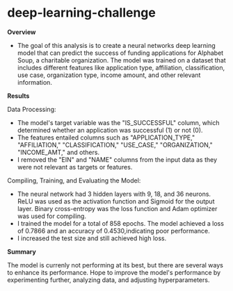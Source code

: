 # deep-learning-challenge

**Overview**

* The goal of this analysis is to create a neural networks deep learning model that can predict the success of funding applications for Alphabet Soup, a charitable organization. The model was trained on a dataset that includes different features like application type, affiliation, classification, use case, organization type, income amount, and other relevant information.

**Results**

Data Processing:
* The model's target variable was the "IS_SUCCESSFUL" column, which determined whether an application was successful (1) or not (0).
* The features entailed columns such as "APPLICATION_TYPE," "AFFILIATION," "CLASSIFICATION," "USE_CASE," "ORGANIZATION," "INCOME_AMT," and others.
* I removed the "EIN" and "NAME" columns from the input data as they were not relevant as targets or features.

Compiling, Training, and Evaluating the Model:
* The neural network had 3 hidden layers with 9, 18, and 36 neurons. ReLU was used as the activation function and Sigmoid for the output layer. Binary cross-entropy was the loss function and Adam optimizer was used for compiling.
* I trained the model for a total of 858 epochs. The model achieved a loss of 0.7866 and an accuracy of 0.4530,indicating poor performance.
* I increased the test size and still achieved high loss. 

**Summary**

The model is currenly not performing at its best, but there are several ways to enhance its performance. Hope to improve the model's performance by experimenting further, analyzing data, and adjusting hyperparameters.


